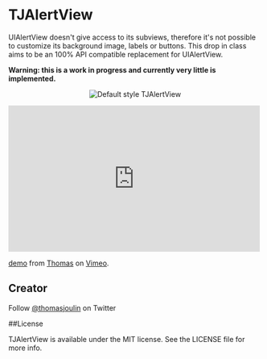 # TJAlertView

UIAlertView doesn't give access to its subviews, therefore it's not possible to customize its background image, labels or buttons. This drop in class aims to be an 100% API compatible replacement for UIAlertView.

**Warning: this is a work in progress and currently very little is implemented.**

<p align="center" >
  <img src="http://i.imgur.com/55U9sQu.png" alt="Default style TJAlertView" title="Default style TJAlertView">
</p>

<iframe src="http://player.vimeo.com/video/59879562" width="500" height="290" frameborder="0" webkitAllowFullScreen mozallowfullscreen allowFullScreen></iframe> <p><a href="http://vimeo.com/59879562">demo</a> from <a href="http://vimeo.com/user3205713">Thomas</a> on <a href="http://vimeo.com">Vimeo</a>.</p>

## Creator

Follow [@thomasjoulin](https://twitter.com/thomasjoulin "Thomas Joulin") on Twitter

##License

TJAlertView is available under the MIT license. See the LICENSE file for more info.

